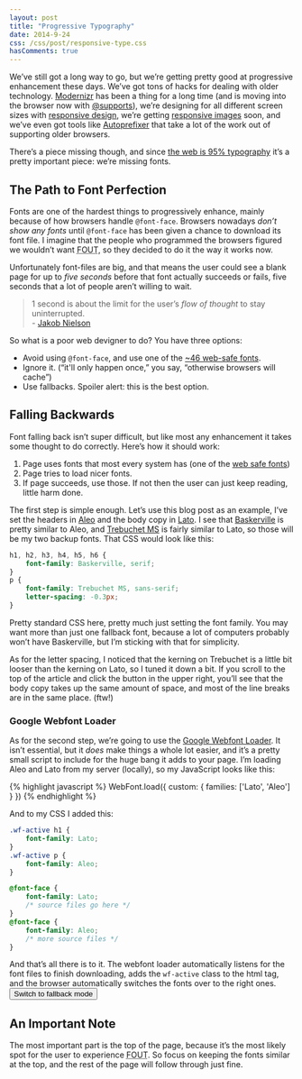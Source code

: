 ```yaml
---
layout: post
title: "Progressive Typography"
date: 2014-9-24
css: /css/post/responsive-type.css
hasComments: true
---
```


We’ve still got a long way to go, but we’re getting pretty good at progressive enhancement these days. We’ve got tons of hacks for dealing with older technology. [Modernizr](http://modernizr.com/) has been a thing for a long time (and is moving into the browser now with [@supports](http://davidwalsh.name/css-supports)), we’re designing for all different screen sizes with [responsive design](https://en.wikipedia.org/wiki/Responsive_web_design), we’re getting [responsive images](http://css-tricks.com/on-responsive-images/) soon, and we’ve even got tools like [Autoprefixer](https://github.com/postcss/autoprefixer) that take a lot of the work out of supporting older browsers.

There’s a piece missing though, and since [the web is 95% typography](http://ia.net/blog/the-web-is-all-about-typography-period) it’s a pretty important piece: we’re missing fonts.

## The Path to Font Perfection

Fonts are one of the hardest things to progressively enhance, mainly because of how browsers handle `@font-face`. Browsers nowadays *don’t show any fonts* until `@font-face` has been given a chance to download its font file. I imagine that the people who programmed the browsers figured we wouldn’t want <abbr title="Flash of Unstyled Text">FOUT</abbr>, so they decided to do it the way it works now.

Unfortunately font-files are big, and that means the user could see a blank page for up to *five seconds* before that font actually succeeds or fails, five seconds that a lot of people aren’t willing to wait.

> 1 second is about the limit for the user’s *flow of thought* to stay uninterrupted. <br/>- [Jakob Nielson](http://www.nngroup.com/articles/response-times-3-important-limits/)

So what is a poor web devigner to do? You have three options:

* Avoid using `@font-face`, and use one of the [~46 web-safe fonts](http://cssfontstack.com).
* Ignore it. (“it'll only happen once,” you say, “otherwise browsers will cache”)
* Use fallbacks. Spoiler alert: this is the best option.

## Falling Backwards

Font falling back isn’t super difficult, but like most any enhancement it takes some thought to do correctly. Here’s how it should work:

1. Page uses fonts that most every system has (one of the [web safe fonts](http://cssfontstack.com))
1. Page tries to load nicer fonts.
1. If page succeeds, use those. If not then the user can just keep reading, little harm done.

The first step is simple enough. Let’s use this blog post as an example, I’ve set the headers in [Aleo](http://www.fontsquirrel.com/fonts/aleo) and the body copy in [Lato](http://www.fontsquirrel.com/fonts/lato). I see that [Baskerville](https://en.wikipedia.org/wiki/Baskerville) is pretty similar to Aleo, and [Trebuchet MS](https://en.wikipedia.org/wiki/Trebuchet_MS) is fairly similar to Lato, so those will be my two backup fonts. That CSS would look like this:

```css
h1, h2, h3, h4, h5, h6 {
    font-family: Baskerville, serif;
}
p {
    font-family: Trebuchet MS, sans-serif;
    letter-spacing: -0.3px;
}
```

Pretty standard CSS here, pretty much just setting the font family. You may want more than just one fallback font, because a lot of computers probably won’t have Baskerville, but I’m sticking with that for simplicity.

As for the letter spacing, I noticed that the kerning on Trebuchet is a little bit looser than the kerning on Lato, so I tuned it down a bit. If you scroll to the top of the article and click the button in the upper right, you’ll see that the body copy takes up the same amount of space, and most of the line breaks are in the same place. (ftw!)

### Google Webfont Loader

As for the second step, we’re going to use the [Google Webfont Loader](https://developers.google.com/fonts/docs/webfont_loader). It isn’t essential, but it *does* make things a whole lot easier, and it’s a pretty small script to include for the huge bang it adds to your page. I’m loading Aleo and Lato from my server (locally), so my JavaScript looks like this:

{% highlight javascript %}
WebFont.load({
    custom: {
        families: ['Lato', 'Aleo']
    }
})
{% endhighlight %}

And to my CSS I added this:

```css
.wf-active h1 {
	font-family: Lato;
}
.wf-active p {
	font-family: Aleo;
}

@font-face {
	font-family: Lato;
	/* source files go here */
}
@font-face {
	font-family: Aleo;
	/* more source files */
}
```

And that’s all there is to it. The webfont loader automatically listens for the font files to finish downloading, adds the `wf-active` class to the html tag, and the browser automatically switches the fonts over to the right ones. <button type="button" id="toggle_fonts" class="toggle-button">Switch to fallback mode</button>

## An Important Note

The most important part is the top of the page, because it’s the most likely spot for the user to experience <abbr title="Flash of Unstyled Text">FOUT</abbr>. So focus on keeping the fonts similar at the top, and the rest of the page will follow through just fine.


<script src="//ajax.googleapis.com/ajax/libs/webfont/1.4.7/webfont.js"></script>
<script>
WebFont.load({
	custom: {
		families: ['Lato', 'Aleo']
	}
});
(function() {
	var button = document.getElementById('toggle_fonts');
	var body = document.querySelector('html');
	button.addEventListener('click', function() {
		if (body.classList.contains('wf-active')) {
			body.classList.remove('wf-active');
			button.innerHTML = 'Switch to font-face mode';
		} else {
			body.classList.add('wf-active');
			button.innerHTML = 'Switch to fallback mode';
		}
	});
})()
</script>